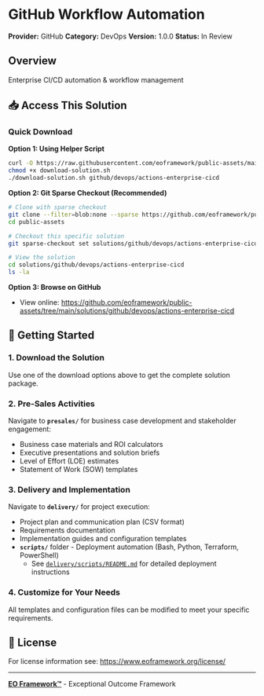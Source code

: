 # GitHub Workflow Automation

**Provider:** GitHub
**Category:** DevOps
**Version:** 1.0.0
**Status:** In Review

## Overview

Enterprise CI/CD automation & workflow management

## 📥 Access This Solution

### Quick Download

**Option 1: Using Helper Script**
```bash
curl -O https://raw.githubusercontent.com/eoframework/public-assets/main/download-solution.sh
chmod +x download-solution.sh
./download-solution.sh github/devops/actions-enterprise-cicd
```

**Option 2: Git Sparse Checkout (Recommended)**
```bash
# Clone with sparse checkout
git clone --filter=blob:none --sparse https://github.com/eoframework/public-assets.git
cd public-assets

# Checkout this specific solution
git sparse-checkout set solutions/github/devops/actions-enterprise-cicd

# View the solution
cd solutions/github/devops/actions-enterprise-cicd
ls -la
```

**Option 3: Browse on GitHub**
- View online: https://github.com/eoframework/public-assets/tree/main/solutions/github/devops/actions-enterprise-cicd

## 🚀 Getting Started

### 1. Download the Solution
Use one of the download options above to get the complete solution package.

### 2. Pre-Sales Activities
Navigate to **`presales/`** for business case development and stakeholder engagement:
- Business case materials and ROI calculators
- Executive presentations and solution briefs
- Level of Effort (LOE) estimates
- Statement of Work (SOW) templates

### 3. Delivery and Implementation
Navigate to **`delivery/`** for project execution:
- Project plan and communication plan (CSV format)
- Requirements documentation
- Implementation guides and configuration templates
- **`scripts/`** folder - Deployment automation (Bash, Python, Terraform, PowerShell)
  - See [`delivery/scripts/README.md`](delivery/scripts/README.md) for detailed deployment instructions

### 4. Customize for Your Needs
All templates and configuration files can be modified to meet your specific requirements.

## 📄 License

For license information see: https://www.eoframework.org/license/

---

**[EO Framework™](https://eoframework.org)** - Exceptional Outcome Framework
